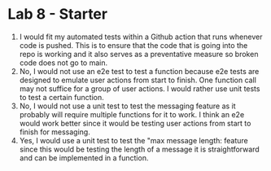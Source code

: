 # Lab 8 - Starter
1. I would fit my automated tests within a Github action that runs whenever code is pushed. This is to ensure that the code that is going into the repo is working and it also serves as a preventative measure so broken code does not go to main. 
2. No, I would not use an e2e test to test a function because e2e tests are designed to emulate user actions from start to finish. One function call may not suffice for a group of user actions. I would rather use unit tests to test a certain function.
3. No, I would not use a unit test to test the messaging feature as it probably will require multiple functions for it to work. I think an e2e would work better since it would be testing user actions from start to finish for messaging.
4. Yes, I would use a unit test to test the "max message length: feature since this would be testing the length of a message it is straightforward and can be implemented in a function.